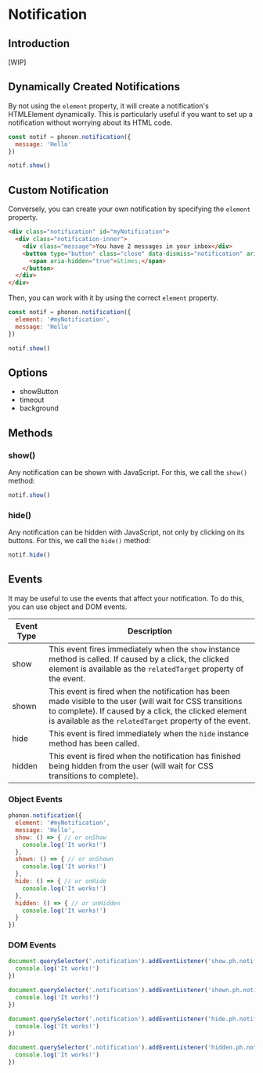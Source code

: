 # Notification

## Introduction

[WIP]

## Dynamically Created Notifications

By not using the `element` property, it will create a notification's HTMLElement dynamically.
This is particularly useful if you want to set up a notification without worrying about its HTML code.

```js
const notif = phonon.notification({
  message: 'Hello'
})

notif.show()
```

## Custom Notification

Conversely, you can create your own notification by specifying the `element` property.

```html
<div class="notification" id="myNotification">
  <div class="notification-inner">
    <div class="message">You have 2 messages in your inbox</div>
    <button type="button" class="close" data-dismiss="notification" aria-label="Close">
      <span aria-hidden="true">&times;</span>
    </button>
  </div>
</div>
```

Then, you can work with it by using the correct `element` property.

```js
const notif = phonon.notification({
  element: '#myNotification',
  message: 'Hello'
})

notif.show()
```

## Options

- showButton
- timeout
- background

## Methods

### show()

Any notification can be shown with JavaScript. For this, we call the `show()` method:

```js
notif.show()
```

### hide()

Any notification can be hidden with JavaScript, not only by clicking on its buttons. For this, we call the `hide()` method:

```js
notif.hide()
```

## Events

It may be useful to use the events that affect your notification.
To do this, you can use object and DOM events.


|     Event Type     |     Description      |
|--------------------|----------------------|
|  show    |   This event fires immediately when the <code>show</code> instance method is called. If caused by a click, the clicked element is available as the <code>relatedTarget</code> property of the event.   |
|  shown   |  This event is fired when the notification has been made visible to the user (will wait for CSS transitions to complete). If caused by a click, the clicked element is available as the <code>relatedTarget</code> property of the event.    |
|  hide    |    This event is fired immediately when the <code>hide</code> instance method has been called.   |
|  hidden  |   This event is fired when the notification has finished being hidden from the user (will wait for CSS transitions to complete).    |


### Object Events

```js
phonon.notification({
  element: '#myNotification',
  message: 'Hello',
  show: () => { // or onShow
    console.log('It works!')
  },
  shown: () => { // or onShown
    console.log('It works!')
  },
  hide: () => { // or onHide
    console.log('It works!')
  },
  hidden: () => { // or onHidden
    console.log('It works!')
  }
})
```

### DOM Events

```js
document.querySelector('.notification').addEventListener('show.ph.notification', () => {
  console.log('It works!')
})

document.querySelector('.notification').addEventListener('shown.ph.notification', () => {
  console.log('It works!')
})

document.querySelector('.notification').addEventListener('hide.ph.notification', () => {
  console.log('It works!')
})

document.querySelector('.notification').addEventListener('hidden.ph.notification', () => {
  console.log('It works!')
})
```

